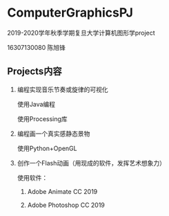 # ComputerGraphicsPJ
2019-2020学年秋季学期复旦大学计算机图形学project

16307130080 陈旭锋

## Projects内容

1. 编程实现音乐节奏或旋律的可视化

	使用Java编程

	使用Processing库

2. 编程画一个真实感静态景物

	使用Python+OpenGL

3. 创作一个Flash动画（用现成的软件，发挥艺术想象力）

	使用软件：

	1. Adobe Animate CC 2019

	2. Adobe Photoshop CC 2019

	